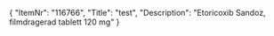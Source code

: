 {
  "ItemNr": "116766",
  "Title": "test",
  "Description": "Etoricoxib Sandoz, filmdragerad tablett 120 mg"
}